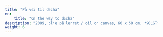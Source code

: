 ```yaml
---
title: "På vei til dacha"
en:
    title: "On the way to dacha"
description: "2009, olje på lerret / oil on canvas, 60 x 50 cm. *SOLGT*"
weight: 6
---
```

